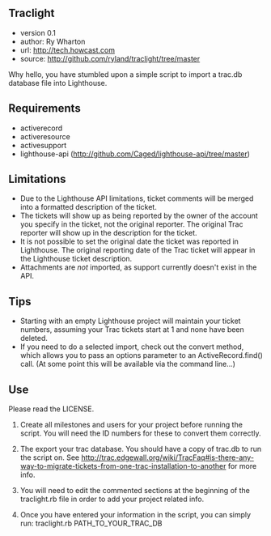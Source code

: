 Traclight 
---------
- version 0.1
- author: Ry Wharton
- url: http://tech.howcast.com
- source: http://github.com/ryland/traclight/tree/master

Why hello, you have stumbled upon a simple script to import a trac.db database file into Lighthouse. 

## Requirements
- activerecord
- activeresource
- activesupport
- lighthouse-api (http://github.com/Caged/lighthouse-api/tree/master)

## Limitations
- Due to the Lighthouse API limitations, ticket comments will be merged into a formatted description of the ticket.
- The tickets will show up as being reported by the owner of the account you specify in the ticket, not the original reporter. The original Trac reporter will show up in the description for the ticket.
- It is not possible to set the original date the ticket was reported in Lighthouse. The original reporting date of the Trac ticket will appear in the Lighthouse ticket description.
- Attachments are _not_ imported, as support currently doesn't exist in the API.

## Tips
- Starting with an empty Lighthouse project will maintain your ticket numbers, assuming your Trac tickets start at 1 and none have been deleted.
- If you need to do a selected import, check out the convert method, which allows you to pass an options parameter to an ActiveRecord.find() call. (At some point this will be available via the command line...) 

## Use

Please read the LICENSE.

1. Create all milestones and users for your project before running the script. You will need the ID numbers for these to convert them correctly.

2. The export your trac database. You should have a copy of trac.db to run the script on. See http://trac.edgewall.org/wiki/TracFaq#is-there-any-way-to-migrate-tickets-from-one-trac-installation-to-another for more info.

3. You will need to edit the commented sections at the beginning of the traclight.rb file in order to add your project related info. 

4. Once you have entered your information in the script, you can simply run:
    traclight.rb PATH_TO_YOUR_TRAC_DB


